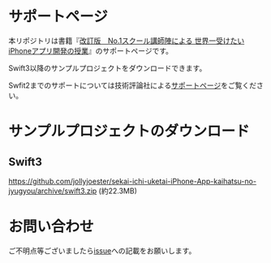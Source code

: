 # サポートページ

本リポジトリは書籍『[改訂版　No.1スクール講師陣による 世界一受けたいiPhoneアプリ開発の授業](http://gihyo.jp/book/2016/978-4-7741-7871-4)』のサポートページです。

Swift3以降のサンプルプロジェクトをダウンロードできます。

Swfit2までのサポートについては技術評論社による[サポートページ](http://gihyo.jp/book/2016/978-4-7741-7871-4/support)をご覧ください。

# サンプルプロジェクトのダウンロード

## Swift3
https://github.com/jollyjoester/sekai-ichi-uketai-iPhone-App-kaihatsu-no-jyugyou/archive/swift3.zip (約22.3MB)
# お問い合わせ

ご不明点等ございましたら[issue](https://github.com/jollyjoester/sekai-ichi-uketai-iPhone-App-kaihatsu-no-jyugyou/issues)への記載をお願いします。
